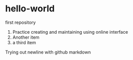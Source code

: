 # hello-world
first repository

1. Practice creating and maintaining using online interface
2. Another item
3. a third item

Trying out newline with github markdown
